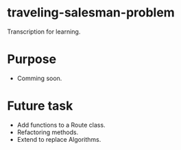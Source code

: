 # traveling-salesman-problem
Transcription for learning.

# Purpose
+ Comming soon.

# Future task
+ Add functions to a Route class.
+ Refactoring methods.
+ Extend to replace Algorithms.